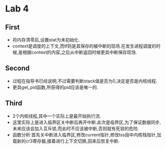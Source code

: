 Lab 4
======================
First
------------------------
* 将内存清零后,设置stat为未初始化.
* context是调度的上下文,而tf则是其保存的被中断的现场.在发生进程调度的时候,是根据context的内容,之后从中断返回时候更具中断保存现场.

Second
------------------
* 过程在指导书已经说明,不过需要判断stack值是否为0,决定是否是内核线程.
* 更具get_pid函数,所获得的pid应该是唯一的.

Third
---------------------
* 2个内核线程,其中一个实际上是最开始执行流.
* 这里实际上是进入临界区关中断后再开中断.此次是临界区,为了保证数据同步,未来应该会加入互斥锁,而此时不应该被中断,否则就有死锁的危险.
* 函数分析:首先关中断进入临界区,修改current指针,修改tss段中内核栈指针,加载新的cr3寄存器,接着进行上下文切换,回来后恢复中断.
